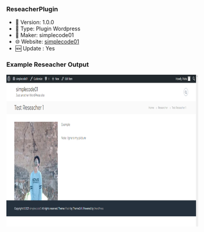 ### ReseacherPlugin
- 🔨 Version: 1.0.0
- 📜 Type: Plugin Wordpress
- 👷 Maker: simplecode01
- 🌐 Website: [simplecode01](https://simplecode01.wordpress.com)
- 🆕 Update : Yes

### Example Reseacher Output
<img src='https://github.com/simplecode01/MyFile/blob/main/image_2021-02-14_093539.png' height='400'>

